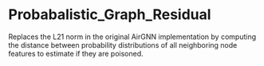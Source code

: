 # Probabalistic_Graph_Residual
Replaces the L21 norm in the original AirGNN implementation by computing the distance between probability distributions of all neighboring node features to estimate if they are poisoned.

